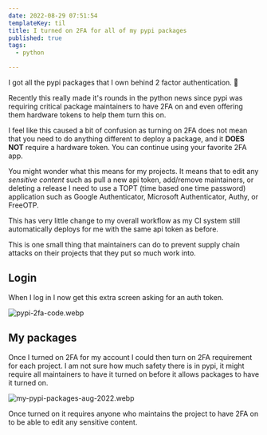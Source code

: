 ```yaml
---
date: 2022-08-29 07:51:54
templateKey: til
title: I turned on 2FA for all of my pypi packages
published: true
tags:
  - python

---
```


I got all the pypi packages that I own behind 2 factor authentication. 💪

Recently this really made it's rounds in the python news since pypi was
requiring critical package maintainers to have 2FA on and even offering them
hardware tokens to help them turn this on.

I feel like this caused a bit of confusion as turning on 2FA does not mean that
you need to do anything different to deploy a package, and it **DOES NOT**
require a hardware token.  You can continue using your favorite 2FA app.

You might wonder what this means for my projects. It means that to edit any
_sensitive content_ such as pull a new api token, add/remove maintainers, or
deleting a release I need to use a TOPT (time based one time password)
application such as Google Authenticator, Microsoft Authenticator, Authy, or
FreeOTP.

This has very little change to my overall workflow as my CI system still
automatically deploys for me with the same api token as before.

This is one small thing that maintainers can do to prevent supply chain attacks
on their projects that they put so much work into.

## Login

When I log in I now get this extra screen asking for an auth token.

![pypi-2fa-code.webp](https://dropper.wayl.one/api/file/ba6d1b7b-ea84-4b03-b53f-53ef7b1e9174.webp)

## My packages

Once I turned on 2FA for my account I could then turn on 2FA requirement for
each project.  I am not sure how much safety there is in pypi, it might require
all maintainers to have it turned on before it allows packages to have it
turned on.

![my-pypi-packages-aug-2022.webp](https://dropper.wayl.one/api/file/8a8c66d5-61a0-4a89-a23c-09976b8e95ae.webp)

Once turned on it requires anyone who maintains the project to have 2FA on to
be able to edit any sensitive content.
